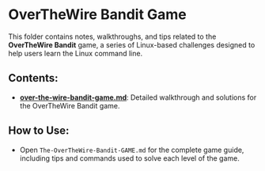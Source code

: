 # OverTheWire Bandit Game

This folder contains notes, walkthroughs, and tips related to the **OverTheWire Bandit** game, a series of Linux-based challenges designed to help users learn the Linux command line.

## Contents:
- **[over-the-wire-bandit-game.md](./over-the-wire-bandit-game.md)**: Detailed walkthrough and solutions for the OverTheWire Bandit game.

## How to Use:
- Open `The-OverTheWire-Bandit-GAME.md` for the complete game guide, including tips and commands used to solve each level of the game.
